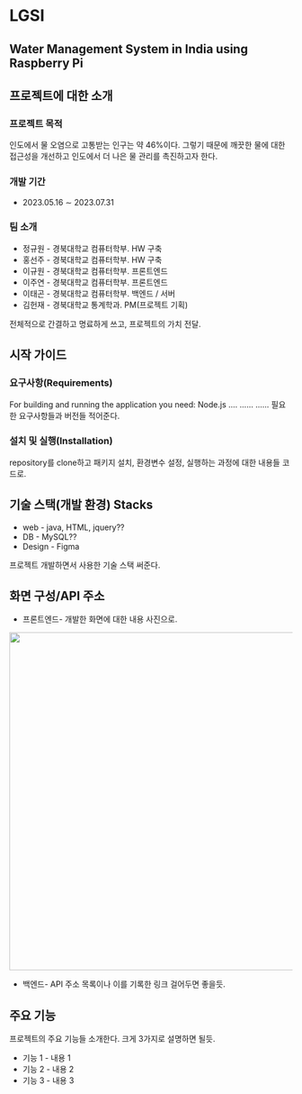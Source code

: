 # LGSI
## Water Management System in India using Raspberry Pi


## 프로젝트에 대한 소개

### 프로젝트 목적
인도에서 물 오염으로 고통받는 인구는 약 46%이다. 그렇기 때문에 깨끗한 물에 대한 접근성을 개선하고 인도에서 더 나은 물 관리를 촉진하고자 한다. 

### 개발 기간
* 2023.05.16 ∼ 2023.07.31

### 팀 소개
- 정규원 - 경북대학교 컴퓨터학부. HW 구축
- 홍선주 - 경북대학교 컴퓨터학부. HW 구축
- 이규원 - 경북대학교 컴퓨터학부. 프론트엔드
- 이주연 - 경북대학교 컴퓨터학부. 프론트엔드
- 이태곤 - 경북대학교 컴퓨터학부. 백엔드 / 서버
- 김헌재 - 경북대학교 통계학과. PM(프로젝트 기획)

전체적으로 간결하고 명료하게 쓰고, 프로젝트의 가치 전달.


## 시작 가이드

### 요구사항(Requirements)
For building and running the application you need:
Node.js ....
......
......
필요한 요구사항들과 버전들 적어준다.

### 설치 및 실행(Installation)
repository를 clone하고 패키지 설치, 환경변수 설정, 실행하는 과정에 대한 내용들 코드로.


## 기술 스택(개발 환경) Stacks
- web - java, HTML, jquery??
- DB - MySQL??
- Design - Figma

프로젝트 개발하면서 사용한 기술 스택 써준다.


## 화면 구성/API 주소
- 프론트엔드- 개발한 화면에 대한 내용 사진으로.
<img src="https://github.com/KimHeonjae/LGSI/assets/134956232/0c76d398-1476-48c5-a5a1-56d35f9b4f3b.png" width="600" height="600">


- 백엔드- API 주소 목록이나 이를 기록한 링크 걸어두면 좋을듯.


## 주요 기능
프로젝트의 주요 기능들 소개한다. 크게 3가지로 설명하면 될듯.
* 기능 1 - 내용 1
* 기능 2 - 내용 2
* 기능 3 - 내용 3







